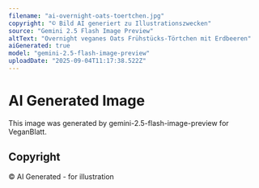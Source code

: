 ```yaml
---
filename: "ai-overnight-oats-toertchen.jpg"
copyright: "© Bild AI generiert zu Illustrationszwecken"
source: "Gemini 2.5 Flash Image Preview"
altText: "Overnight veganes Oats Frühstücks-Törtchen mit Erdbeeren"
aiGenerated: true
model: "gemini-2.5-flash-image-preview"
uploadDate: "2025-09-04T11:17:38.522Z"
---
```


# AI Generated Image

This image was generated by gemini-2.5-flash-image-preview for VeganBlatt.

## Copyright
© AI Generated - for illustration
